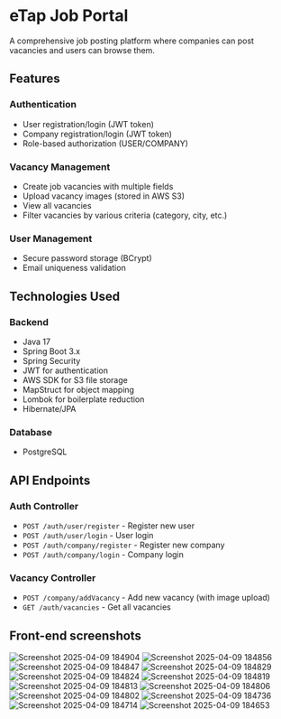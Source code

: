# eTap Job Portal

A comprehensive job posting platform where companies can post vacancies and users can browse them.

## Features

### Authentication
- User registration/login (JWT token)
- Company registration/login (JWT token)
- Role-based authorization (USER/COMPANY)

### Vacancy Management
- Create job vacancies with multiple fields
- Upload vacancy images (stored in AWS S3)
- View all vacancies
- Filter vacancies by various criteria (category, city, etc.)

### User Management
- Secure password storage (BCrypt)
- Email uniqueness validation

## Technologies Used

### Backend
- Java 17
- Spring Boot 3.x
- Spring Security
- JWT for authentication
- AWS SDK for S3 file storage
- MapStruct for object mapping
- Lombok for boilerplate reduction
- Hibernate/JPA

### Database
- PostgreSQL
## API Endpoints

### Auth Controller
- `POST /auth/user/register` - Register new user
- `POST /auth/user/login` - User login
- `POST /auth/company/register` - Register new company
- `POST /auth/company/login` - Company login

### Vacancy Controller
- `POST /company/addVacancy` - Add new vacancy (with image upload)
- `GET /auth/vacancies` - Get all vacancies

## Front-end screenshots
![Screenshot 2025-04-09 184904](https://github.com/user-attachments/assets/2fcf020a-3940-433a-bd4b-1b9f04f4ea8a)
![Screenshot 2025-04-09 184856](https://github.com/user-attachments/assets/20c8c6ec-f6e5-4240-af21-2e194c691759)
![Screenshot 2025-04-09 184847](https://github.com/user-attachments/assets/c9c59280-c775-4582-b875-ad6dfca8ffc7)
![Screenshot 2025-04-09 184829](https://github.com/user-attachments/assets/a8325301-2ead-4449-9036-289c7d342531)
![Screenshot 2025-04-09 184824](https://github.com/user-attachments/assets/d2f15e1a-4c4d-4480-a385-e8cf4ba668ce)
![Screenshot 2025-04-09 184819](https://github.com/user-attachments/assets/cf05ed62-361e-4170-b57d-cac1aade25e3)
![Screenshot 2025-04-09 184813](https://github.com/user-attachments/assets/2397d3ca-8f28-4510-8986-b12df1cfcd8f)
![Screenshot 2025-04-09 184806](https://github.com/user-attachments/assets/439e8163-ee0a-4ad3-8156-ba3196b06ea6)
![Screenshot 2025-04-09 184802](https://github.com/user-attachments/assets/ce1019eb-675e-4544-b768-120608add4da)
![Screenshot 2025-04-09 184736](https://github.com/user-attachments/assets/5eacf93e-8220-4416-b3ff-d4ccace17e51)
![Screenshot 2025-04-09 184714](https://github.com/user-attachments/assets/115da753-4633-4dac-b1f0-325ba83e890f)
![Screenshot 2025-04-09 184653](https://github.com/user-attachments/assets/33562d2e-c57c-4f5a-87b1-e2516221c834)
